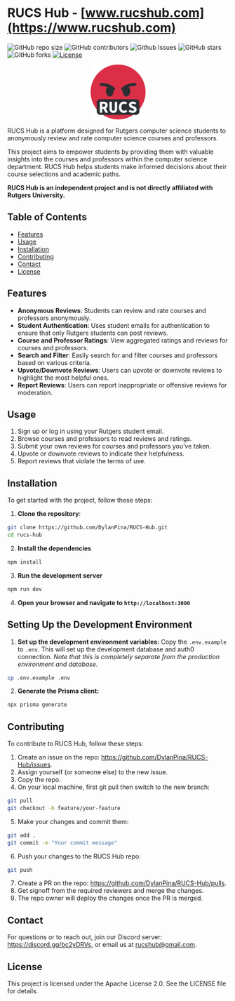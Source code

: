 # RUCS Hub - [www.rucshub.com](https://www.rucshub.com)

![GitHub repo size](https://img.shields.io/github/repo-size/DylanPina/RUCS-Hub)
![GitHub contributors](https://img.shields.io/github/contributors/DylanPina/RUCS-Hub)
![Github Issues](https://img.shields.io/github/issues/DylanPina/RUCS-Hub)
![GitHub stars](https://img.shields.io/github/stars/DylanPina/RUCS-Hub)
![GitHub forks](https://img.shields.io/github/forks/DylanPina/RUCS-Hub)
[![License](https://img.shields.io/badge/License-Apache_2.0-blue.svg)](https://opensource.org/licenses/Apache-2.0)

<p align="center">
    <img src="./public/rucshub-logo.png" alt="drawing" width="125"/>
</p>

RUCS Hub is a platform designed for Rutgers computer science students to anonymously review and rate computer science courses and professors.

This project aims to empower students by providing them with valuable insights into the courses and professors within the computer science department. RUCS Hub helps students make informed decisions about their course selections and academic paths.

**RUCS Hub is an independent project and is not directly affiliated with Rutgers University.**

## Table of Contents

- [Features](#features)
- [Usage](#usage)
- [Installation](#installation)
- [Contributing](#contributing)
- [Contact](#contact)
- [License](#license)

## Features

- **Anonymous Reviews**: Students can review and rate courses and professors anonymously.
- **Student Authentication**: Uses student emails for authentication to ensure that only Rutgers students can post reviews.
- **Course and Professor Ratings**: View aggregated ratings and reviews for courses and professors.
- **Search and Filter**: Easily search for and filter courses and professors based on various criteria.
- **Upvote/Downvote Reviews**: Users can upvote or downvote reviews to highlight the most helpful ones.
- **Report Reviews**: Users can report inappropriate or offensive reviews for moderation.

## Usage

1. Sign up or log in using your Rutgers student email.
2. Browse courses and professors to read reviews and ratings.
3. Submit your own reviews for courses and professors you’ve taken.
4. Upvote or downvote reviews to indicate their helpfulness.
5. Report reviews that violate the terms of use.

## Installation

To get started with the project, follow these steps:

1. **Clone the repository**:

```bash
git clone https://github.com/DylanPina/RUCS-Hub.git
cd rucs-hub
```

2. **Install the dependencies**

```bash
npm install
```

3. **Run the development server**

```bash
npm run dev
```

4. **Open your browser and navigate to `http://localhost:3000`**

## Setting Up the Development Environment

1. **Set up the development environment variables:** Copy the `.env.example` to `.env`. This will set up the development database and auth0 connection. _Note that this is completely separate from the production environment and database._

```bash
cp .env.example .env
```

2. **Generate the Prisma client:**

```bash
npx prisma generate
```

## Contributing

To contribute to RUCS Hub, follow these steps:

1. Create an issue on the repo: https://github.com/DylanPina/RUCS-Hub/issues.
2. Assign yourself (or someone else) to the new issue.
3. Copy the repo.
4. On your local machine, first git pull then switch to the new branch:

```bash
git pull
git checkout -b feature/your-feature
```

5. Make your changes and commit them:

```bash
git add .
git commit -m "Your commit message"
```

6. Push your changes to the RUCS Hub repo:

```bash
git push
```

7. Create a PR on the repo: https://github.com/DylanPina/RUCS-Hub/pulls.
8. Get signoff from the required reviewers and merge the changes.
9. The repo owner will deploy the changes once the PR is merged.

## Contact

For questions or to reach out, join our Discord server: https://discord.gg/bc2yDRVs, or email us at rucshub@gmail.com.

## License

This project is licensed under the Apache License 2.0. See the LICENSE file for details.
